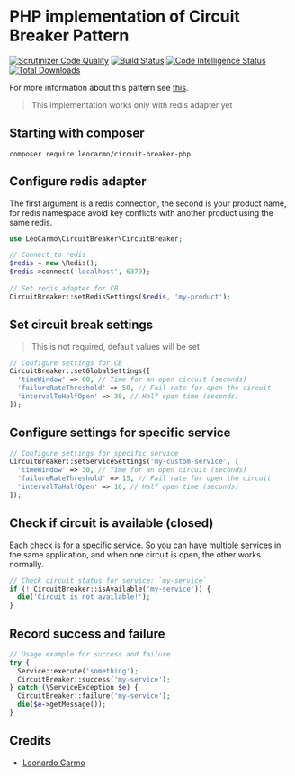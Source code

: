# PHP implementation of Circuit Breaker Pattern  

[![Scrutinizer Code Quality](https://scrutinizer-ci.com/g/leocarmo/circuit-breaker-php/badges/quality-score.png?b=master)](https://scrutinizer-ci.com/g/leocarmo/circuit-breaker-php/?branch=master)
[![Build Status](https://scrutinizer-ci.com/g/leocarmo/circuit-breaker-php/badges/build.png?b=master)](https://scrutinizer-ci.com/g/leocarmo/circuit-breaker-php/build-status/master)
[![Code Intelligence Status](https://scrutinizer-ci.com/g/leocarmo/circuit-breaker-php/badges/code-intelligence.svg?b=master)](https://scrutinizer-ci.com/code-intelligence)
[![Total Downloads](https://img.shields.io/packagist/dt/leocarmo/circuit-breaker-php.svg)](https://packagist.org/packages/leocarmo/circuit-breaker-php)

For more information about this pattern see [this](https://martinfowler.com/bliki/CircuitBreaker.html).  
  
> This implementation works only with redis adapter yet

## Starting with composer
`composer require leocarmo/circuit-breaker-php`

## Configure redis adapter
The first argument is a redis connection, the second is your product name, for redis namespace avoid key conflicts with another product using the same redis.

```php
use LeoCarmo\CircuitBreaker\CircuitBreaker;

// Connect to redis  
$redis = new \Redis();  
$redis->connect('localhost', 6379);  
  
// Set redis adapter for CB  
CircuitBreaker::setRedisSettings($redis, 'my-product');
```

## Set circuit break settings
> This is not required, default values ​​will be set
```php
// Configure settings for CB  
CircuitBreaker::setGlobalSettings([  
  'timeWindow' => 60, // Time for an open circuit (seconds)  
  'failureRateThreshold' => 50, // Fail rate for open the circuit  
  'intervalToHalfOpen' => 30, // Half open time (seconds)  
]);
```

## Configure settings for specific service
```php
// Configure settings for specific service
CircuitBreaker::setServiceSettings('my-custom-service', [  
  'timeWindow' => 30, // Time for an open circuit (seconds)  
  'failureRateThreshold' => 15, // Fail rate for open the circuit  
  'intervalToHalfOpen' => 10, // Half open time (seconds)  
]);
```

## Check if circuit is available (closed)
Each check is for a specific service. So you can have multiple services in the same application, and when one circuit is open, the other works normally.

```php
// Check circuit status for service: `my-service`
if (! CircuitBreaker::isAvailable('my-service')) {  
  die('Circuit is not available!');  
}
```

## Record success and failure
```php
// Usage example for success and failure  
try {  
  Service::execute('something');  
  CircuitBreaker::success('my-service');  
} catch (\ServiceException $e) {  
  CircuitBreaker::failure('my-service');  
  die($e->getMessage());  
}
```

## Credits
- [Leonardo Carmo](https://github.com/leocarmo)